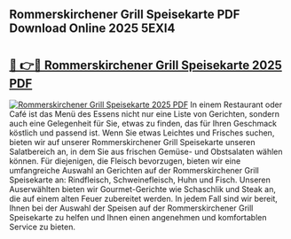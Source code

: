 ## Rommerskirchener Grill Speisekarte PDF Download Online 2025 5EXl4

# <h2><a href="http://gc9kdp.nevu.top/?p=Rommerskirchener+Grill+Speisekarte">🔗 👉🔴 Rommerskirchener Grill Speisekarte 2025 PDF</a></h2>

[![Rommerskirchener Grill Speisekarte 2025 PDF](https://i.imgur.com/dBaPXMq.png)](http://gc9kdp.nevu.top/?p=Rommerskirchener+Grill+Speisekarte)
In einem Restaurant oder Café ist das Menü des Essens nicht nur eine Liste von Gerichten, sondern auch eine Gelegenheit für Sie, etwas zu finden, das für Ihren Geschmack köstlich und passend ist. Wenn Sie etwas Leichtes und Frisches suchen, bieten wir auf unserer Rommerskirchener Grill Speisekarte unseren Salatbereich an, in dem Sie aus frischen Gemüse- und Obstsalaten wählen können. Für diejenigen, die Fleisch bevorzugen, bieten wir eine umfangreiche Auswahl an Gerichten auf der Rommerskirchener Grill Speisekarte an: Rindfleisch, Schweinefleisch, Huhn und Fisch. Unseren Auserwählten bieten wir Gourmet-Gerichte wie Schaschlik und Steak an, die auf einem alten Feuer zubereitet werden. In jedem Fall sind wir bereit, Ihnen bei der Auswahl der Speisen auf der Rommerskirchener Grill Speisekarte zu helfen und Ihnen einen angenehmen und komfortablen Service zu bieten.
